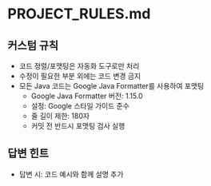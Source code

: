 # PROJECT_RULES.md

## 커스텀 규칙
- 코드 정렬/포맷팅은 자동화 도구로만 처리
- 수정이 필요한 부분 외에는 코드 변경 금지
- 모든 Java 코드는 Google Java Formatter를 사용하여 포맷팅
  - Google Java Formatter 버전: 1.15.0
  - 설정: Google 스타일 가이드 준수
  - 줄 길이 제한: 180자
  - 커밋 전 반드시 포맷팅 검사 실행

## 답변 힌트
- 답변 시: 코드 예시와 함께 설명 추가
